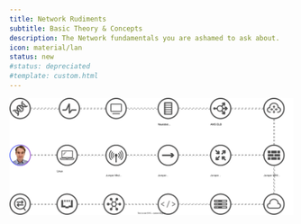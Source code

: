 ```yaml
---
title: Network Rudiments
subtitle: Basic Theory & Concepts
description: The Network fundamentals you are ashamed to ask about.
icon: material/lan
status: new
#status: depreciated
#template: custom.html
---
```



![image](../assets/images/lukeoson-knows.drawio.svg)

